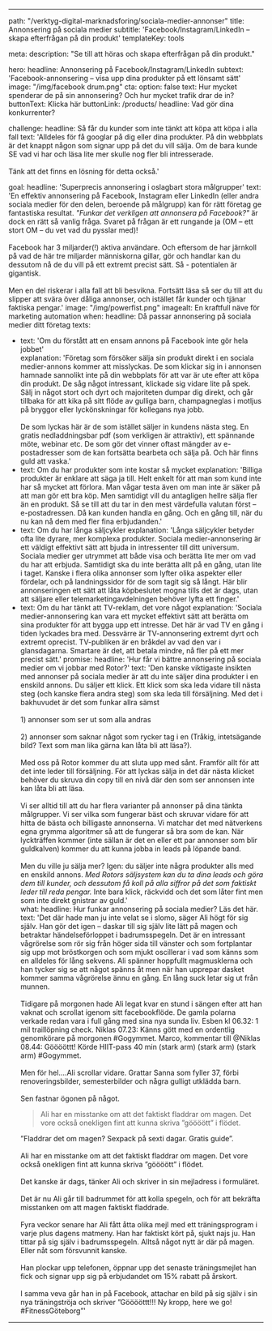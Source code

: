 ---

path: "/verktyg-digital-marknadsforing/sociala-medier-annonser"
title: Annonsering på sociala medier
subtitle: 'Facebook/Instagram/LinkedIn – skapa efterfrågan på din produkt'
templateKey: tools

meta: 
  description: "Se till att höras och skapa efterfrågan på din produkt."

hero:
  headline: Annonsering på Facebook/Instagram/LinkedIn
  subtext: 'Facebook-annonsering – visa upp dina produkter på ett lönsamt sätt'
  image: "/img/facebook drum.png"
  cta:
    option: false
    text: Hur mycket spenderar de på sin annonsering? Och hur mycket trafik drar de in?
    buttonText: Klicka här
    buttonLink: /products/
    headline: Vad gör dina konkurrenter?

challenge:
  headline: Så får du kunder som inte tänkt att köpa att köpa i alla fall
  text: 'Alldeles för få googlar på dig eller dina produkter. På din webbplats är det knappt någon som signar upp på det du vill sälja. Om de bara kunde SE vad vi har och läsa lite mer skulle nog fler bli intresserade. <br><br> Tänk att det finns en lösning för detta också.'

goal:
  headline: 'Superprecis annonsering i oslagbart stora målgrupper'
  text: 'En effektiv annonsering på Facebook, Instagram eller LinkedIn (eller andra sociala medier för den delen, beroende på målgrupp) kan för rätt företag ge fantastiska resultat. <em>"Funkar det verkligen att annonsera på Facebook?"</em> är dock en rätt så vanlig fråga. Svaret på frågan är ett rungande ja (OM – ett stort OM – du vet vad du pysslar med)! <br><br> 
  Facebook har 3 miljarder(!) aktiva användare. Och eftersom de har järnkoll på vad de här tre miljarder människorna gillar, gör och handlar kan du dessutom nå de du vill på ett extremt precist sätt. Så - potentialen är gigantisk. <br><br>
  Men en del riskerar i alla fall att bli besvikna. Fortsätt läsa så ser du till att du slipper att svära över dåliga annonser, och istället får kunder och tjänar faktiska pengar.'
  image: "/img/powerfist.png"
  imagealt: En kraftfull näve för marketing automation
when:
  headline: Då passar annonsering på sociala medier ditt företag
  texts:
  - text: 'Om du förstått att en ensam annons på Facebook inte gör hela jobbet'  
    explanation: 'Företag som försöker sälja sin produkt direkt i en sociala medier-annons kommer att misslyckas. De som klickar sig in i annonsen hamnade sannolikt inte på din webbplats för att var är ute efter att köpa din produkt. De såg något intressant, klickade sig vidare lite på spek. Sälj in något stort och dyrt och majoriteten dumpar dig direkt, och går tillbaka för att kika på sitt flöde av gulliga barn, champagneglas i motljus på bryggor eller lyckönskningar för kollegans nya jobb.<br><br>
     De som lyckas här är de som istället säljer in kundens nästa steg. En gratis nedladdningsbar pdf (som verkligen är attraktiv), ett spännande möte, webinar etc. De som gör det vinner oftast mängder av e-postadresser som de kan fortsätta bearbeta och sälja på. Och här finns guld att vaska.'
  - text: Om du har produkter som inte kostar så mycket
    explanation: 'Billiga produkter är enklare att säga ja till. Helt enkelt för att man som kund inte har så mycket att förlora. Man vågar testa även om man inte är säker på att man gör ett bra köp. Men samtidigt vill du antagligen hellre sälja fler än en produkt. Så se till att du tar in den mest värdefulla valutan först – e-postadressen. Då kan kunden handla en gång. Och en gång till, när du nu kan nå dem med fler fina erbjudanden.'
  - text: Om du har långa säljcykler
    explanation: 'Långa säljcykler betyder ofta lite dyrare, mer komplexa produkter. Sociala medier-annonsering är ett väldigt effektivt sätt att bjuda in intressenter till ditt universum. Sociala medier ger utrymmet att både visa och berätta lite mer om vad du har att erbjuda. Samtidigt ska du inte berätta allt på en gång, utan lite i taget. Kanske i flera olika annonser som lyfter olika aspekter eller fördelar, och på landningssidor för de som tagit sig så långt. Här blir annonseringen ett sätt att låta köpbeslutet mogna tills det är dags, utan att säljare eller telemarketingavdelningen behöver lyfta ett finger.'
  - text: Om du har tänkt att TV-reklam, det vore något
    explanation: 'Sociala medier-annonsering kan vara ett mycket effektivt sätt att berätta om sina produkter för att bygga upp ett intresse. Det här är vad TV en gång i tiden lyckades bra med. Dessvärre är TV-annonsering extremt dyrt och extremt oprecist. TV-publiken är en bråkdel av vad den var i glansdagarna. Smartare är det, att betala mindre, nå fler på ett mer precist sätt.'
promise:
  headline: 'Hur får vi bättre annonsering på sociala medier om vi jobbar med Rotor?'
  text: 'Den kanske viktigaste insikten med annonser på sociala medier är att du inte säljer dina produkter i en enskild annons. Du säljer ett klick. Ett klick som ska leda vidare till nästa steg (och kanske flera andra steg) som ska leda till försäljning. Med det i bakhuvudet är det som funkar allra sämst <br><br>1) annonser som ser ut som alla andras <br><br>2) annonser som saknar något som rycker tag i en (Tråkig, intetsägande bild? Text som man lika gärna kan låta bli att läsa?). <br><br> Med oss på Rotor kommer du att sluta upp med sånt. Framför allt för att det inte leder till försäljning. För att lyckas sälja in det där nästa klicket behöver du skruva din copy till en nivå där den som ser annonsen inte kan låta bli att läsa. <br><br>Vi ser alltid till att du har flera varianter på annonser på dina tänkta målgrupper. Vi ser vilka som fungerar bäst och skruvar vidare för att hitta de bästa och billigaste annonserna. Vi matchar det med nätverkens egna grymma algoritmer så att de fungerar så bra som de kan. När lyckträffen kommer (inte sällan är det en eller ett par annonser som blir guldkalven) kommer du att kunna jobba in leads på löpande band. <br><br> Men du ville ju sälja mer? Igen: du säljer inte några produkter alls med en enskild annons. <em>Med Rotors säljsystem kan du ta dina leads och göra dem till kunder, och dessutom få koll på alla siffror på det som faktiskt leder till reda pengar.</em> Inte bara klick, räckvidd och det som låter fint men som inte direkt gnistrar av guld.'   
what:
  headline: Hur funkar annonsering på sociala medier? Läs det här.
  text: 'Det där hade man ju inte velat se i slomo, säger Ali högt för sig själv. Han gör det igen – daskar till sig själv lite lätt på magen och betraktar händelseförloppet i badrumsspegeln. Det är en intressant vågrörelse som rör sig från höger sida till vänster och som fortplantar sig upp mot bröstkorgen och som mjukt oscillerar i vad som känns som en alldeles för lång sekvens. Ali spänner hoppfullt magmusklerna och han tycker sig se att något spänns åt men när han upprepar dasket kommer samma vågrörelse ännu en gång. En lång suck letar sig ut från munnen.<br><br>Tidigare på morgonen hade Ali legat kvar en stund i sängen efter att han vaknat och scrollat igenom sitt facebookflöde. De gamla polarna verkade redan vara i full gång med sina nya sunda liv. Esben kl 06.32: 1 mil traillöpning check. Niklas 07.23:  Känns gött med en ordentlig genomkörare på morgonen #Gogymmet. Marco, kommentar till @Niklas 08.44: Gööööttt! Körde HIIT-pass 40 min (stark arm) (stark arm) (stark arm) #Gogymmet. <br><br>Men för hel….Ali scrollar vidare. Grattar Sanna som fyller 37, förbi renoveringsbilder, semesterbilder och några gulligt utklädda barn. <br><br>Sen fastnar ögonen på något.<blockquote>Ali har en misstanke om att det faktiskt fladdrar om magen. Det vore också onekligen fint att kunna skriva ”göööött” i flödet. </blockquote>”Fladdrar det om magen? Sexpack på sexti dagar. Gratis guide”.<br><br>Ali har en misstanke om att det faktiskt fladdrar om magen. Det vore också onekligen fint att kunna skriva ”göööött” i flödet. <br><br>Det kanske är dags, tänker Ali och skriver in sin mejladress i formuläret.<br><br>Det är nu Ali går till badrummet för att kolla spegeln, och för att bekräfta misstanken om att magen faktiskt fladdrade. <br><br>Fyra veckor senare har Ali fått åtta olika mejl med ett träningsprogram i varje plus dagens matmeny. Han har faktiskt kört på, sjukt najs ju. Han tittar på sig själv i badrumsspegeln. Alltså något nytt är där på magen. Eller nåt som försvunnit kanske. <br><br>Han plockar upp telefonen, öppnar upp det senaste träningsmejlet han fick och signar upp sig på erbjudandet om 15% rabatt på årskort.<br><br>I samma veva går han in på Facebook, attachar en bild på sig själv i sin nya träningströja och skriver ”Gööööttt!!! Ny kropp, here we go! #FitnessGöteborg”'

---